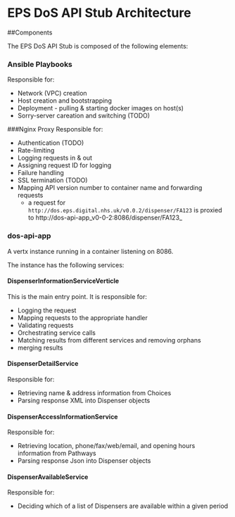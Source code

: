 # EPS DoS API Stub Architecture

##Components

The EPS DoS API Stub is composed of the following elements:

### Ansible Playbooks
Responsible for:

* Network (VPC) creation
* Host creation and bootstrapping
* Deployment - pulling & starting docker images on host(s)
* Sorry-server careation and switching (TODO)

###Nginx Proxy
Responsible for:

* Authentication (TODO)
* Rate-limiting
* Logging requests in & out
* Assigning request ID for logging
* Failure handling
* SSL termination (TODO)
* Mapping API version number to container name and forwarding requests
  - a request for `http://dos.eps.digital.nhs.uk/v0.0.2/dispenser/FA123` is proxied to http://dos-api-app_v0-0-2:8086/dispenser/FA123_

### dos-api-app
 
A vertx instance running in a container listening on 8086.

The instance has the following services:

#### DispenserInformationServiceVerticle
This is the main entry point. It is responsible for:

* Logging the request
* Mapping requests to the appropriate handler
* Validating requests
* Orchestrating service calls 
* Matching results from different services and removing orphans
* merging results

#### DispenserDetailService

Responsible for:

* Retrieving name & address information from Choices
* Parsing response XML into Dispenser objects

#### DispenserAccessInformationService

Responsible for:

* Retrieving location, phone/fax/web/email, and opening hours information from Pathways
* Parsing response Json into Dispenser objects

#### DispenserAvailableService

Responsible for:

* Deciding which of a list of Dispensers are available within a given period